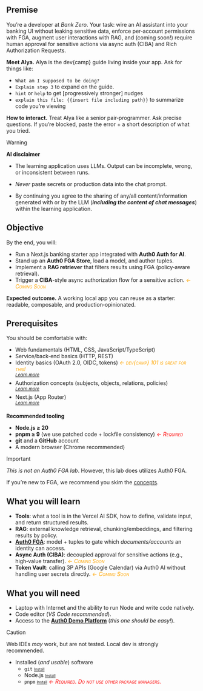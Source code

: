 ## Premise
You’re a developer at *Bank Zero*. Your task: wire an AI assistant into your banking UI without leaking sensitive data, enforce per‑account permissions with FGA, augment user interactions with RAG, and (coming soon!) require human approval for sensitive actions via async auth (CIBA) and Rich Authorization Requests.

**Meet AIya.** AIya is the dev{camp} guide living inside your app. Ask for things like:

* `What am I supposed to be doing?`
* `Explain step 3` to expand on the guide.
* `hint` or `help` to get [progressively stronger] nudges
* `explain this file: {{insert file including path}}` to summarize code you’re viewing

**How to interact.** Treat AIya like a senior pair‑programmer. Ask precise questions. If you’re blocked, paste the error + a short description of what you tried.


> [!WARNING]
> **AI disclaimer**
>
> - The learning application uses LLMs. Output can be incomplete, wrong, or inconsistent between runs.
>
> - *Never* paste secrets or production data into the chat prompt.
>
> - By continuing you agree to the sharing of any/all content/information generated with or by the LLM (***including the content of chat messages***) within the learning application.
>

## Objective

By the end, you will:

- Run a Next.js banking starter app integrated with **Auth0 Auth for AI**.
- Stand up an **Auth0 FGA Store**, load a model, and author tuples.
- Implement a **RAG retriever** that filters results using FGA (policy‑aware retrieval).
- Trigger a **CIBA**-style async authorization flow for a sensitive action. *<span style='color: orange; font-variant: small-caps'>← Coming Soon</span>*

**Expected outcome.** A working local app you can reuse as a starter: readable, composable, and production‑opinionated.

## Prerequisites

You should be comfortable with:

- Web fundamentals (HTML, CSS, JavaScript/TypeScript)
- Service/back‑end basics (HTTP, REST)
- Identity basics (OAuth 2.0, OIDC, tokens) *<span style='color: orange; font-variant: small-caps'>← dev{camp} 101 is great for this!</span>*
  <br><sup>[_Learn more_](https://auth0.com/docs/get-started/identity-fundamentals/introduction-to-auth0)</sup>
- Authorization concepts (subjects, objects, relations, policies)
  <br><sup>[_Learn more_](https://openfga.dev/docs/authorization-concepts)</sup>
- Next.js (App Router)
  <br><sup>[_Learn more_](https://nextjs.org/docs)</sup>

**Recommended tooling**

* **Node.js ≥ 20**
* **pnpm ≥ 9** (we use patched code + lockfile consistency) *<span style='color: red; font-variant: small-caps'>← Required</span>*
* **git** and a **GitHub** account
* A modern browser (Chrome recommended)

> [!IMPORTANT]
>
> *This is not an Auth0 FGA lab*. However, this lab does utilizes Auth0 FGA.
>
> If you’re new to FGA, we recommend you skim the [concepts](https://docs.fga.dev/fga-concepts).

## What you will learn

- **Tools**: what a tool is in the Vercel AI SDK, how to define, validate input, and return structured results.
- **RAG**: external knowledge retrieval, chunking/embeddings, and filtering results by policy.
- [**Auth0 FGA**](https://auth0.com/fine-grained-authorization): model + tuples to gate which *documents/accounts* an identity can access.
- **Async Auth (CIBA)**: decoupled approval for sensitive actions (e.g., high‑value transfer). *<span style='color: orange; font-variant: small-caps'>← Coming Soon</span>*
- **Token Vault**: calling 3P APIs (Google Calendar) via Auth0 AI without handling user secrets directly. *<span style='color: orange; font-variant: small-caps'>← Coming Soon</span>*

## What you will need

- Laptop with Internet and the ability to run Node and write code natively.
- Code editor (*VS Code recommended*).
- Access to the [**Auth0 Demo Platform**](https://demo.okta.com) (*this one should be easy!*).

> [!CAUTION]
> Web IDEs *may* work, but are not tested. Local dev is strongly recommended.


- Installed (*and usable*) software
  - `git` <span style='font-size: 10px; font-variant: small=caps'>[Install](https://git-scm.com/book/en/v2/Getting-Started-Installing-Git)</span>
  - Node.js <span style='font-size: 10px; font-variant: small=caps'>[Install](https://nodejs.org/en/download/)</span>
  - `pnpm` <span style='font-size: 10px; font-variant: small=caps'>[Install](https://pnpm.io/installation)</span> *<span style='color: red; font-variant: small-caps'>← Required. Do not use other package managers.</span>*